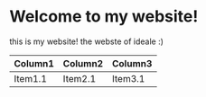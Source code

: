 # Welcome to my website!
  this is my website! the webste of ideale :)  
  
  | Column1 | Column2 | Column3 |
  | --------------- | --------------- | --------------- |
  | Item1.1 | Item2.1 | Item3.1 |
  

